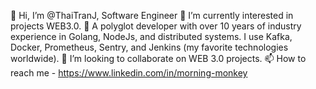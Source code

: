 👋 Hi, I’m @ThaiTranJ, Software Engineer
🌱 I’m currently interested in  projects WEB3.0.
👀 A polyglot developer with over 10 years of industry experience in Golang, NodeJs, and distributed systems.
I use Kafka, Docker, Prometheus, Sentry, and Jenkins (my favorite technologies worldwide).
💞️ I’m looking to collaborate on WEB 3.0 projects.
📫 How to reach me - https://www.linkedin.com/in/morning-monkey
